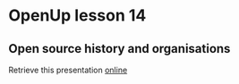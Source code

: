 # OpenUp lesson 14

## Open source history and organisations

Retrieve this presentation [online](https://rawgit.com/chibenwa/openup02_14/master/presentation/index.html)

